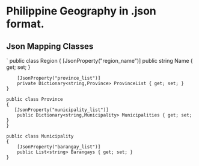 # Philippine Geography in .json format.

## Json Mapping Classes

` public class Region 
    {
        [JsonProperty("region_name")]
        public string Name { get; set; }
        
        [JsonProperty("province_list")]
        private Dictionary<string,Province> ProvinceList { get; set; }
    }

    public class Province
    {
       [JsonProperty("municipality_list")]
        public Dictionary<string,Municipality> Municipalities { get; set; }
    }

    public class Municipality
    { 
        [JsonProperty("barangay_list")]
        public List<string> Barangays { get; set; }
    }
